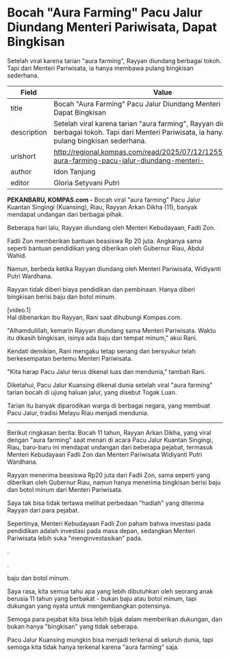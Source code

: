 # Bocah "Aura Farming" Pacu Jalur Diundang Menteri Pariwisata, Dapat Bingkisan

Setelah viral karena tarian "aura farming", Rayyan diundang berbagai tokoh. Tapi dari Menteri Pariwisata, ia hanya membawa pulang bingkisan sederhana.

| Field       | Value                                                       |
|-------------|-------------------------------------------------------------|
| title       | Bocah "Aura Farming" Pacu Jalur Diundang Menteri Pariwisata, Dapat Bingkisan |
| description | Setelah viral karena tarian "aura farming", Rayyan diundang berbagai tokoh. Tapi dari Menteri Pariwisata, ia hanya membawa pulang bingkisan sederhana. |
| urlshort    | http://regional.kompas.com/read/2025/07/12/125500978/bocah-aura-farming-pacu-jalur-diundang-menteri- |
| author      | Idon Tanjung |
| editor      | Gloria Setyvani Putri |

**PEKANBARU, KOMPAS.com -** Bocah viral \"aura farming\" Pacu Jalur Kuantan Singingi (Kuansing), Riau, Rayyan Arkan Dikha (11), banyak mendapat undangan dari berbagai pihak.

Beberapa hari lalu, Rayyan diundang oleh Menteri Kebudayaan, Fadli Zon.

Fadli Zon memberikan bantuan beasiswa Rp 20 juta. Angkanya sama seperti bantuan pendidikan yang diberikan oleh Gubernur Riau, Abdul Wahid.

Namun, berbeda ketika Rayyan diundang oleh Menteri Pariwisata, Widiyanti Putri Wardhana.

Rayyan tidak diberi biaya pendidikan dan pembinaan. Hanya diberi bingkisan berisi baju dan botol minum.

\[video.1\]\
Hal dibenarkan ibu Rayyan, Rani saat dihubungi Kompas.com.

\"Alhamdulillah, kemarin Rayyan diundang sama Menteri Pariwisata. Waktu itu dikasih bingkisan, isinya ada baju dan tempat minum,\" akui Rani.

Kendati demikian, Rani mengaku tetap senang dan bersyukur telah berkesempatan bertemu Menteri Pariwisata.

\"Kita harap Pacu Jalur terus dikenal luas dan mendunia,\" tambah Rani.

Diketahui, Pacu Jalur Kuansing dikenal dunia setelah viral \"aura farming\" tarian bocah di ujung haluan jalur, yang disebut Togak Luan.

Tarian itu banyak diparodikan warga di berbagai negara, yang membuat Pacu Jalur, tradisi Melayu Riau menjadi mendunia.

---
Berikut ringkasan berita: Bocah 11 tahun, Rayyan Arkan Dikha, yang viral dengan "aura farming" saat menari di acara Pacu Jalur Kuantan Singingi, Riau, baru-baru ini mendapat undangan dari beberapa pejabat, termasuk Menteri Kebudayaan Fadli Zon dan Menteri Pariwisata Widiyanti Putri Wardhana.

 Rayyan menerima beasiswa Rp20 juta dari Fadli Zon, sama seperti yang diberikan oleh Gubernur Riau, namun hanya menerima bingkisan berisi baju dan botol minum dari Menteri Pariwisata.



Saya tak bisa tidak tertawa melihat perbedaan "hadiah" yang diterima Rayyan dari para pejabat.

 Sepertinya, Menteri Kebudayaan Fadli Zon paham bahwa investasi pada pendidikan adalah investasi pada masa depan, sedangkan Menteri Pariwisata lebih suka "menginvestasikan" pada.

.

.

 baju dan botol minum.

 Saya rasa, kita semua tahu apa yang lebih dibutuhkan oleh seorang anak berusia 11 tahun yang berbakat - bukan baju atau botol minum, tapi dukungan yang nyata untuk mengembangkan potensinya.

 Semoga para pejabat kita bisa lebih bijak dalam memberikan dukungan, dan bukan hanya "bingkisan" yang tidak seberapa.

 Pacu Jalur Kuansing mungkin bisa menjadi terkenal di seluruh dunia, tapi semoga kita tidak hanya terkenal karena "aura farming" saja.
